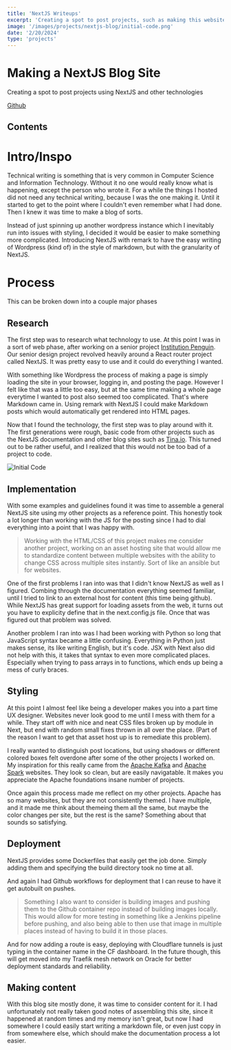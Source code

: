 ```yaml
--- 
title: 'NextJS Writeups' 
excerpt: 'Creating a spot to post projects, such as making this website, using NextJS and other technologies'
image: '/images/projects/nextjs-blog/initial-code.png'
date: '2/20/2024'
type: 'projects'
--- 
```


# Making a NextJS Blog Site
Creating a spot to post projects using NextJS and other technologies

[Github](https://github.com/meyersa/writeups)

## Contents

# Intro/Inspo

Technical writing is something that is very common in Computer Science and Information Technology. Without it no one would really know what is happening, except the person who wrote it. For a while the things I hosted did not need any technical writing, because I was the one making it. Until it started to get to the point where I couldn't even remember what I had done. Then I knew it was time to make a blog of sorts. 

Instead of just spinning up another wordpress instance which I inevitably run into issues with styling, I decided it would be easier to make something more complicated. Introducing NextJS with remark to have the easy writing of Wordpress (kind of) in the style of markdown, but with the granularity of NextJS. 

# Process 

This can be broken down into a couple major phases 

## Research 

The first step was to research what technology to use. At this point I was in a sort of web phase, after working on a senior project [Institution Penguin](https://github.com/meyersa/institution-penguin). Our senior design project revolved heavily around a React router project called NextJS. It was pretty easy to use and it could do everything I wanted. 

With something like Wordpress the process of making a page is simply loading the site in your browser, logging in, and posting the page. However I felt like that was a little too easy, but at the same time making a whole page everytime I wanted to post also seemed too complicated. That's where Markdown came in. Using remark with NextJS I could make Markdown posts which would automatically get rendered into HTML pages. 

Now that I found the technology, the first step was to play around with it. The first generations were rough, basic code from other projects such as the NextJS documentation and other blog sites such as [Tina.io](https://tina.io/blog/simple-markdown-blog-nextjs/). This turned out to be rather useful, and I realized that this would not be too bad of a project to code. 

![Initial Code](/images/projects/nextjs-blog/initial-code.png)

## Implementation 

With some examples and guidelines found it was time to assemble a general NextJS site using my other projects as a reference point. This honestly took a lot longer than working with the JS for the posting since I had to dial everything into a point that I was happy with. 

> Working with the HTML/CSS of this project makes me consider another project, working on an asset hosting site that would allow me to standardize content between multiple websites with the ability to change CSS across multiple sites instantly. Sort of like an ansible but for websites. 

One of the first problems I ran into was that I didn't know NextJS as well as I figured. Combing through the documentation everything seemed familiar, until I tried to link to an external host for content (this time being github). While NextJS has great support for loading assets from the web, it turns out you have to explicity define that in the next.config.js file. Once that was figured out that problem was solved. 

Another problem I ran into was I had been working with Python so long that JavaScript syntax became a little confusing. Everything in Python just makes sense, its like writing English, but it's code. JSX with Next also did not help with this, it takes that syntax to even more complicated places. Especially when trying to pass arrays in to functions, which ends up being a mess of curly braces. 

## Styling 

At this point I almost feel like being a developer makes you into a part time UX designer. Websites never look good to me until I mess with them for a while. They start off with nice and neat CSS files broken up by module in Next, but end with random small fixes thrown in all over the place. (Part of the reason I want to get that asset host up is to remediate this problem). 

I really wanted to distinguish post locations, but using shadows or different colored boxes felt overdone after some of the other projects I worked on. My inspiration for this really came from the [Apache Kafka](https://kafka.apache.org) and [Apache Spark](https://spark.apache.org) websites. They look so clean, but are easily navigatable. It makes you appreciate the Apache foundations insane number of projects. 

Once again this process made me reflect on my other projects. Apache has so many websites, but they are not consistently themed. I have multiple, and it made me think about themeing them all the same, but maybe the color changes per site, but the rest is the same? Something about that sounds so satisfying. 

## Deployment 

NextJS provides some Dockerfiles that easily get the job done. Simply adding them and specifying the build directory took no time at all. 

And again I had Github workflows for deployment that I can reuse to have it get autobuilt on pushes. 

> Something I also want to consider is building images and pushing them to the Github container repo instead of building images locally. This would allow for more testing in something like a Jenkins pipeline before pushing, and also being able to then use that image in multiple places instead of having to build it in those places. 

And for now adding a route is easy, deploying with Cloudflare tunnels is just typing in the container name in the CF dashboard. In the future though, this will get moved into my Traefik mesh network on Oracle for better deployment standards and reliability.

## Making content 

With this blog site mostly done, it was time to consider content for it. I had unfortunately not really taken good notes of assembling this site, since it happened at random times and my memory isn't great, but now I had somewhere I could easily start writing a markdown file, or even just copy in from somewhere else, which should make the documentation process a lot easier. 